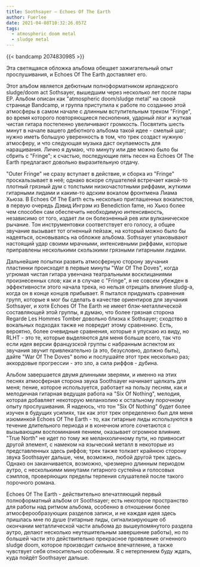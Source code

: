 ```yaml
---
title: Soothsayer — Echoes Of The Earth
author: Fuerlee
date: 2021-04-08T10:32:26.057Z
tags:
  - atmospheric doom metal
  - sludge metal
---
```

{{< bandcamp 2074830985 >}}

Эта светящаяся обложка альбома обещает зажигательный опыт прослушивания, и Echoes Of The Earth доставляет его.

Этот альбом является дебютным полноформатником ирландского sludge/doom act Sothsayer, вышедшим через несколько лет после пары EP. Альбом описан как "atmospheric doom/sludge metal" на своей странице Bandcamp, и группа приступила к работе по созданию этой атмосферы в самом начале с длинным вступительным треком "Fringe", во время которого повторяющиеся песнопения, ударный лязг и жуткая чистая гитара постепенно увеличивают громкость. Посвятить шесть минут в начале вашего дебютного альбома такой идее - смелый шаг; нужно иметь большую уверенность в том, что трек создаст нужную атмосферу, и что следующая музыка даст окупаемость для наращивания. Лично я думаю, что минуту или две можно было бы сбрить с "Fringe"; к счастью, последующие пять песен на Echoes Of The Earth предлагают довольно выразительную отдачу.



"Outer Fringe" не сразу вступает в действие, и сборка из "Fringe" проскальзывает в неё; однако вскоре слушателей встречает какой-то плотный грязный дум с толстыми низкочастотными риффами, жуткими гитарными лидами и каким-то адским вокалом фронтмена Лиама Хьюза. В Echoes Of The Earth есть несколько приглашенных вокалистов, в первую очередь Дэвид Ингрэм из Benediction fame, но Хьюз более чем способен сам обеспечить необходимую интенсивность, независимо от того, издает ли он болезненный рев или вулканическое рычание. Тон инструментовки соответствует его голосу, а общее звучание вызывает тот огненный пейзаж, на который можно было бы надеяться, основываясь на обложке альбома. Sothsayer упаковывают настоящий удар своими мрачными, интенсивными риффами, которые приправлены несколькими скользкими грязными гитарными лидами.



Дальнейшие попытки развить атмосферную сторону звучания пластинки происходят в первые минуты "War Of The Doves", когда угрюмая чистая гитара увенчана театральными восклицаниями произнесенных слов; как и в случае с "Fringe", я не совсем убежден в эффективности этого начала трека, но нельзя отрицать влияние sludg-а, когда он в конце концов прибывает. Я пытался придумать сравнения групп, которые я мог бы сделать в качестве ориентиров для звучания Sothsayer, и хотя Echoes Of The Earth не имеет блэк-металлической составляющей этой группы, я думаю, что более грязная сторона Regarde Les Hommes Tomber довольно близка к Sothsayer; сходство в вокальных подходах также не повредит этому сравнению. Есть, вероятно, более очевидные сравнения, которые я упускаю из виду, но RLHT - это те, которые выделяются для меня больше всего, так что если идея версии французской группы с набранным аспектом их звучания звучит привлекательно (а это, безусловно, должно быть), дайте "War Of The Doves" волю и послушайте этот трек несколько раз; аккордовые прогрессии - это зло, а сила риффов - дубина.



Альбом завершается двумя длинными зверями, и именно на этих песнях атмосферная сторона звука Soothsayer начинает щелкать для меня; пение, которое используется, работает на пользу песням, как и мелодичная гитарная ведущая работа на "Six Of Nothing", мелодия, которая добавляет некоторую меланхолию к остальному порочному опыту прослушивания. Я надеюсь, что тон "Six Of Nothing" будет более изучен в будущих усилиях, так как этот трек определенно был для меня изюминкой Echoes Of The Earth - то, как гитарные лиды используются в течение длительного периода и в конечном итоге сочетаются с вызывающим воспоминания пением, оказывает огромное влияние. "True North" не идет по тому же меланхоличному пути, но привносит другой элемент, с намеком на языческий металл в некоторые из представленных здесь риффов; трек также толкает крайнюю сторону звука Soothsayer дальше, чем, возможно, любой другой трек здесь. Однако он заканчивается, возможно, чрезмерно длинным периодом аутро, с несколькими минутами гитарного сустейна и голосовых сэмплов, проверяющих пределы терпения слушателей после такого порочного романа.



Echoes Of The Earth - действительно впечатляющий первый полноформатный альбом от Soothsayer; есть некоторое пространство для работы над ритмом альбома, особенно в отношении более атмосферообразующих разделов записи, и не каждая идея здесь пришлась мне по душе (гитарные лиды, сигнализирующие об окончании металлической части альбома до вышеупомянутого раздела аутро, делают несколько неутешительным завершение работы), но по большей части это действительно прекрасное проявление огненного sludge doom, которое производит сильное впечатление, а также чувствует себя относительно особенным. Я с нетерпением буду ждать, куда пойдёт Soothsayer дальше.